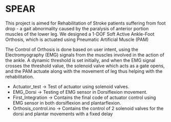 # SPEAR
This project is aimed for Rehabilitation of Stroke patients suffering from foot drop - a gait abnormality caused by the paralysis of anterior portion muscles of the lower leg.
We designed a 1-DOF Soft Active Ankle-Foot Orthosis, which is actuated using Pneumatic Artificial Muscle (PAM)

The Control of Orthosis is done based on user intent, using the Electromyography (EMG) signals from the muscles involved in the action of the ankle. A dynamic threshold is set initially, and when the EMG signal crosses the threshold value, the solenoid valve which acts as a gate opens, and the PAM actuate along with the movement of leg thus helping with the rehabilitation.

* Actuator_test -> Test of actuator using solenoid valves.
* EMG_Dorsi     -> Testing of EMG sensor in Dorsiflexion movement.
* First_Integration -> Contains the final code of actuator control using EMG sensor in both dorsiflexion and plantarflexion.
* Orthosis_control.ino -> Contains the control of 2 solenoid valves for the dorsi and plantar movements with a fixed delay 
